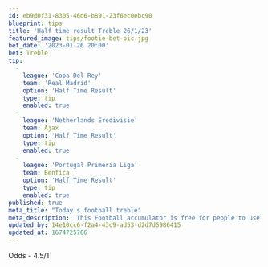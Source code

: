 ```yaml
---
id: eb9d0f31-8305-46d6-b891-23f6ec0ebc90
blueprint: tips
title: 'Half time result Treble 26/1/23'
featured_image: tips/footie-bet-pic.jpg
bet_date: '2023-01-26 20:00'
bet: Treble
tip:
  -
    league: 'Copa Del Rey'
    team: 'Real Madrid'
    option: 'Half Time Result'
    type: tip
    enabled: true
  -
    league: 'Netherlands Eredivisie'
    team: Ajax
    option: 'Half Time Result'
    type: tip
    enabled: true
  -
    league: 'Portugal Primeria Liga'
    team: Benfica
    option: 'Half Time Result'
    type: tip
    enabled: true
published: true
meta_title: "Today's football treble"
meta_description: 'This Football accumulator is free for people to use who are looking for Football tips.'
updated_by: 14e10cc6-f2a4-43c9-ad53-d2d7d5986415
updated_at: 1674725786
---
```

Odds - 4.5/1